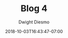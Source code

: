 ---
title: "Blog 4"
date: 2018-10-03T16:43:47-07:00
draft: false

description: Blog 4 Description

author: Dwight Diesmo


img: https://images.unsplash.com/photo-1552581234-26160f608093?ixlib=rb-1.2.1&auto=format&fit=crop&w=1950&q=80

color: 200, 81, 24, 0.7
---